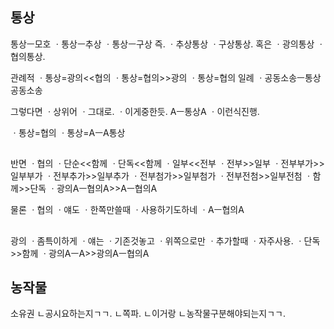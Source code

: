 



## 통상
통상ㅡ모호
ㆍ통상ㅡ추상
ㆍ통상ㅡ구상
즉.
ㆍ추상통상
ㆍ구상통상.
혹은
ㆍ광의통상
ㆍ협의통상.

관례적
ㆍ통상=광의<<협의
ㆍ통상=협의>>광의
ㆍ통상=협의
일례
ㆍ공동소송ㅡ통상공동소송


그렇다면
ㆍ상위어
ㆍ그대로.
ㆍ이게중한듯.
Aㅡ통상A
ㆍ이런식진행.

ㆍ통상=협의
ㆍ통상=AㅡA통상



##
반면
ㆍ협의
ㆍ단순<<함께
ㆍ단독<<함께
ㆍ일부<<전부
ㆍ전부>>일부
ㆍ전부부가>>일부부가
ㆍ전부추가>>일부추가
ㆍ전부첨가>>일부첨가
ㆍ전부전첨>>일부전첨
ㆍ함께>>단독
ㆍ광의Aㅡ협의A>>Aㅡ협의A

물론
ㆍ협의
ㆍ얘도
ㆍ한쪽만쓸때
ㆍ사용하기도하네
ㆍAㅡ협의A

##
광의
ㆍ좀특이하게
ㆍ얘는
ㆍ기존것놓고
ㆍ위쪽으로만
ㆍ추가할때
ㆍ자주사용.
ㆍ단독>>함께
ㆍ광의AㅡA>>광의Aㅡ협의A




## 농작물
소유권
ㄴ공시요하는지ㄱㄱ.
ㄴ쪽파.
ㄴ이거랑
ㄴ농작물구분해야되는지ㄱㄱ.


